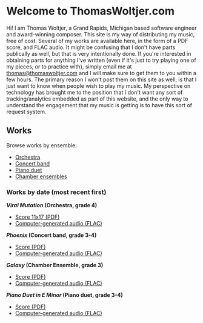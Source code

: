 # Welcome to ThomasWoltjer.com

Hi! I am Thomas Woltjer, a Grand Rapids, Michigan based software engineer and award-winning composer. This site is my way of distributing my music, free of cost. Several of my works are available here, in the form of a PDF score, and FLAC audio. It might be confusing that I don't have parts publically as well, but that is very intentionally done. If you're interested in obtaining parts for anything I've written (even if it's just to try playing one of my pieces, or to practice with), simply email me at thomas@thomaswoltjer.com and I will make sure to get them to you within a few hours. The primary reason I won't post them on this site as well, is that I just want to know when people wish to play my music. My perspective on technology has brought me to the position that I don't want any sort of tracking/analytics embedded as part of this website, and the only way to understand the engagement that my music is getting is to have this sort of request system. 

## Works

Browse works by ensemble:
 - [Orchestra](/orch.html)  
 - [Concert band](/band.html)
 - [Piano duet](/piano-duet.html)
 - [Chamber ensembles](/chamber.html)
 
### Works by date (most recent first)
 
 **_Viral Mutation_ (Orchestra, grade 4)**
  - [Score 11x17 (PDF)](http://media.thomaswoltjer.com/comps/viral-mutation/Viral_Mutation.pdf)
  - [Computer-generated audio (FLAC)](http://media.thomaswoltjer.com/comps/viral-mutation/Viral_Mutation.flac)
 
 **_Phoenix_ (Concert band, grade 3-4)**
  - [Score (PDF)](/phoenix/Phoenix.pdf)
  - [Computer-generated audio (FLAC)](/phoenix/Phoenix.flac)
  
 **_Galaxy_ (Chamber Ensemble, grade 3)**
  - [Score (PDF)](/galaxy/Galaxy.pdf)
  - [Computer-generated audio (FLAC)](/galaxy/Galaxy.flac)
 
 **_Piano Duet in E Minor_ (Piano duet, grade 3-4)**
  - [Score (PDF)](/duet-in-e-minor/Duet-In-E-Minor.pdf)
  - [Computer-generated audio (FLAC)](/duet-in-e-minor/Duet-In-E-Minor.flac)
 
